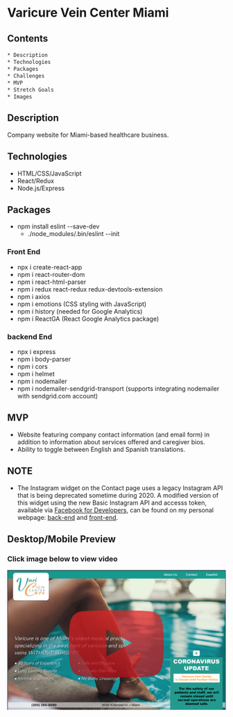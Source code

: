 # Varicure Vein Center Miami

## Contents
    * Description
    * Technologies
    * Packages
    * Challenges
    * MVP
    * Stretch Goals
    * Images

## Description
Company website for Miami-based healthcare business.

## Technologies
* HTML/CSS/JavaScript
* React/Redux
* Node.js/Express

## Packages
* npm install eslint --save-dev  
    * ./node_modules/.bin/eslint --init

### Front End
* npx i create-react-app
* npm i react-router-dom
* npm i react-html-parser
* npm i redux react-redux redux-devtools-extension
* npm i axios
* npm i emotions (CSS styling with JavaScript)
* npm i history (needed for Google Analytics)
* npm i ReactGA (React Google Analytics package)

### backend End
* npx i express
* npm i body-parser
* npm i cors
* npm i helmet
* npm i nodemailer 
* npm i nodemailer-sendgrid-transport (supports integrating nodemailer with sendgrid.com account)

## MVP
* Website featuring company contact information (and email form) in addition to information about services offered and caregiver bios.
* Ability to toggle between English and Spanish translations.

## NOTE
* The Instagram widget on the Contact page uses a legacy Instagram API that is being deprecated sometime during 2020. A modified version of this widget using the new Basic Instagram API and accesss token, available via [Facebook for Developers](https://developers.facebook.com/), can be found on my personal webpage: [back-end](https://github.com/GregRoques/Portfolio-Take-2/blob/master/backend/routes/instaImages.js) and [front-end](https://github.com/GregRoques/Portfolio-Take-2/blob/master/src/Containers/Photography/instaGallery.js).

## Desktop/Mobile Preview
### Click image below to view video

[![desktop and mobile video](/nonessential/ReadMePics/1.png)](https://youtu.be/gYZEp7zgvIw)

